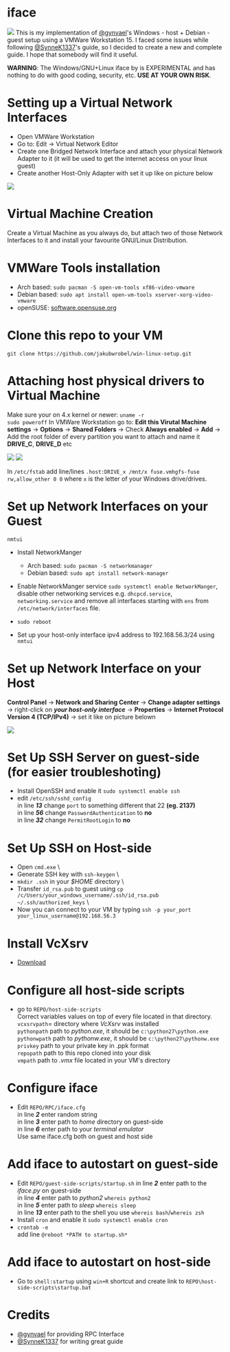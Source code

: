 # iface
![](media/preview.png)
This is my implementation of [@gynvael](https://github.com/gynvael)'s Windows - host + Debian - guest setup using a VMWare Workstation 15. I faced some issues while following [@SynneK1337](https://github.com/SynneK1337)'s guide, so I decided to create a new and complete guide. I hope that somebody will find it useful.

**WARNING**: The Windows/GNU+Linux iface by is EXPERIMENTAL and has nothing to do with good coding, security, etc. **USE AT YOUR OWN RISK**.

# Setting up a Virtual Network Interfaces

* Open VMWare Workstation
* Go to: Edit -> Virtual Network Editor
* Create one Bridged Network Interface and attach your physical Network Adapter to it (it will be used to get the internet access on your linux guest)
* Create another Host-Only Adapter with set it up like on picture below

![](media/virtual-adapters.jpg)

# Virtual Machine Creation
Create a Virtual Machine as you always do, but attach two of those Network Interfaces to it and install your favourite GNU/Linux Distribution.


# VMWare Tools installation
* Arch based: ```sudo pacman -S open-vm-tools xf86-video-vmware```
* Debian based: ```sudo apt install open-vm-tools xserver-xorg-video-vmware```
* openSUSE: [software.opensuse.org](https://software.opensuse.org/download.html?project=Virtualization%3AVMware&package=open-vm-tools)

# Clone this repo to your VM
```
git clone https://github.com/jakubwrobel/win-linux-setup.git
```
# Attaching host physical drivers to Virtual Machine
Make sure your on 4.x kernel or newer: ```uname -r```\
```sudo poweroff```
In VMWare Workstation go to: **Edit this Virutal Machine settings** -> **Options** -> **Shared Folders** -> Check **Always enabled** -> **Add** -> Add the root folder of every partition you want to attach and name it **DRIVE_C**, **DRIVE_D** etc

![](media/disk_attaching.jpg)
![](media/disks_attached.jpg)

In ```/etc/fstab``` add line/lines ```.host:DRIVE_x /mnt/x fuse.vmhgfs-fuse rw,allow_other 0 0``` where ```x``` is the letter of your Windows drive/drives.

# Set up Network Interfaces on your Guest
```nmtui```
* Install NetworkManger
  * Arch based: ```sudo pacman -S networkmanager```
  * Debian based: ```sudo apt install network-manager```

* Enable NetworkManger service ```sudo systemctl enable NetworkManger```, disable other networking services e.g. ```dhcpcd.service```, ```networking.service``` and remove all interfaces starting with ``ens`` from ```/etc/network/interfaces``` file.
* ```sudo reboot```
* Set up your host-only interface ipv4 address to 192.168.56.3/24 using ```nmtui```

# Set up Network Interface on your Host
**Control Panel** -> **Network and Sharing Center** -> **Change adapter settings** -> right-click on ***your host-only interface*** -> **Properties** -> **Internet Protocol Version 4 (TCP/IPv4)** -> set it like on picture belown

![](media/network_configuration.jpg)

# Set Up SSH Server on guest-side **(for easier troubleshoting)**
* Install OpenSSH and enable it ```sudo systemctl enable ssh```
* edit ```/etc/ssh/sshd_config``` \
in line ***13***  change ```port``` to something different that 22 **(eg. 2137)** \
in line ***56*** change ```PasswordAuthentication``` to **no** \
in line ***32*** change ```PermitRootLogin``` to **no**

# Set Up SSH on Host-side
* Open ```cmd.exe``` \
* Generate SSH key with ```ssh-keygen``` \
* ```mkdir .ssh``` in your *$HOME* directory \
* Transfer ```id_rsa.pub``` to guest using ```cp /c/Users/your_windows_username/.ssh/id_rsa.pub ~/.ssh/authorized_keys``` \
* Now you can connect to your VM by typing ```ssh -p your_port your_linux_username@192.168.56.3```

# Install VcXsrv
* [Download](https://sourceforge.net/projects/vcxsrv/)

# Configure all host-side scripts
* go to ```REPO/host-side-scripts``` \
Correct variables values on top of every file located in that directory. \
```vcxsrvpath```= directory where *VcXsrv* was installed \
```pythonpath``` path to *python.exe*, it should be ```c:\python27\python.exe``` \
```pythonwpath``` path to *pythonw.exe*, it should be ```c:\python27\pythonw.exe``` \
```privkey``` path to your private key in .ppk format \
```repopath``` path to this repo cloned into your disk \
```vmpath``` path to *.vmx* file located in your VM's directory

# Configure iface
* Edit ```REPO/RPC/iface.cfg``` \
in line ***2*** enter random string \
in line ***3*** enter path to *home* directory on guest-side \
in line ***6*** enter path to your *terminal emulator* \
Use same iface.cfg both on guest and host side

# Add iface to autostart on guest-side
* Edit ```REPO/guest-side-scripts/startup.sh```
in line ***2*** enter path to the *iface.py* on guest-side \
in line ***4*** enter path to *python2* ```whereis python2``` \
in line ***5*** enter path to *sleep* ```whereis sleep``` \
in line ***13*** enter path to the shell you use ```whereis bash```/```whereis zsh```
* Install ```cron``` and enable it ```sudo systemctl enable cron```
* ```crontab -e``` \
add line
```@reboot *PATH to startup.sh*```

# Add iface to autostart on host-side
* Go to ```shell:startup``` using ```win+R``` shortcut and create link to ```REPO\host-side-scripts\startup.bat```


# Credits
* [@gynvael](https://github.com/gynvael) for providing RPC Interface
* [@SynneK1337](https://github.com/SynneK1337) for writing great guide
